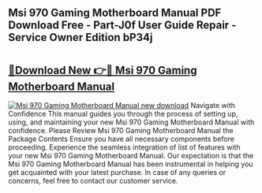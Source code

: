 ## Msi 970 Gaming Motherboard Manual PDF Download Free - Part-J0f User Guide Repair - Service Owner Edition bP34j

# <h2><a href="http://cf2759.oget.top/?id=Msi+970+Gaming+Motherboard+Manual">🔗Download New 👉🔴 Msi 970 Gaming Motherboard Manual</a></h2>

[![Msi 970 Gaming Motherboard Manual new download](https://i.imgur.com/5g1atiW.png)](http://cf2759.oget.top/?id=Msi+970+Gaming+Motherboard+Manual)
Navigate with Confidence This manual guides you through the process of setting up, using, and maintaining your new Msi 970 Gaming Motherboard Manual with confidence. Please Review Msi 970 Gaming Motherboard Manual the Package Contents Ensure you have all necessary components before proceeding. Experience the seamless integration of list of features with your new Msi 970 Gaming Motherboard Manual. Our expectation is that the Msi 970 Gaming Motherboard Manual has been instrumental in helping you get acquainted with your latest purchase. In case of any queries or concerns, feel free to contact our customer service.
